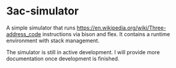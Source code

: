 # 3ac-simulator

A simple simulator that runs https://en.wikipedia.org/wiki/Three-address_code
instructions via bison and flex. It contains a runtime environment with stack management.

The simulator is still in active development. I will provide more documentation once development is finished.
